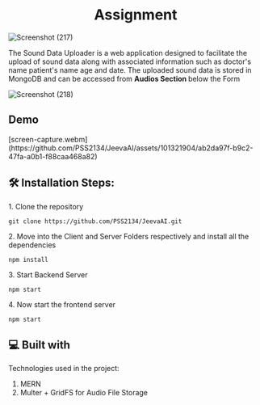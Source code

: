 <h1 align="center" id="title">Assignment</h1>

![Screenshot (217)](https://github.com/PSS2134/JeevaAI/assets/101321904/c8efdd8d-d248-49c6-8c67-1bc435685d87)

<p id="description">The Sound Data Uploader is a web application designed to facilitate the upload of sound data along with associated information such as doctor's name patient's name age and date. The uploaded sound data is stored in MongoDB and can be accessed from <b>Audios Section </b>below the Form</p>

![Screenshot (218)](https://github.com/PSS2134/JeevaAI/assets/101321904/aef61646-cf7f-4d16-a1b6-c7b53966ff09)


<h2>Demo</h2>
[screen-capture.webm](https://github.com/PSS2134/JeevaAI/assets/101321904/ab2da97f-b9c2-47fa-a0b1-f88caa468a82)



<h2>🛠️ Installation Steps:</h2>

<p>1. Clone the repository</p>

```
git clone https://github.com/PSS2134/JeevaAI.git
```

<p>2. Move into the Client and Server Folders respectively and install all the dependencies</p>

```
npm install
```
<p>3. Start Backend Server</p>

```
npm start
```

<p>4. Now start the frontend server</p>

```
npm start
```


  
  
<h2>💻 Built with</h2>

Technologies used in the project:

1.   MERN
2.   Multer + GridFS for Audio File Storage
